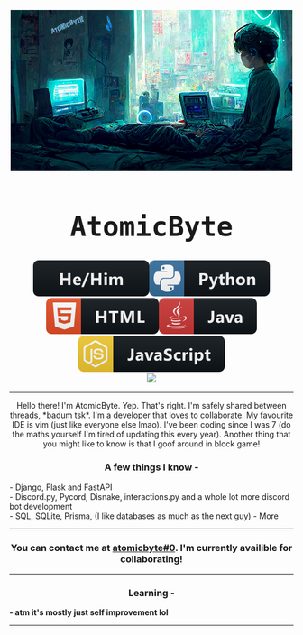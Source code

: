 <p style="font-family:monospace">
<div align="center">
  <img src="https://github.com/Atom1cByte/Atom1cByte/blob/main/assets/Banner.jpg">
  <h1 style="font-family: monospace; font-weight: bold; font-size: 5vw">AtomicByte</h1>
  <img src="https://raw.githubusercontent.com/MikeCodesDotNET/ColoredBadges/master/svg/pronouns/hehim.svg"><img src='https://raw.githubusercontent.com/MikeCodesDotNET/ColoredBadges/master/svg/dev/languages/python.svg'><img src='https://raw.githubusercontent.com/MikeCodesDotNET/ColoredBadges/master/svg/dev/languages/html.svg'><img src='https://raw.githubusercontent.com/MikeCodesDotNET/ColoredBadges/master/svg/dev/languages/java.svg'><img src='https://raw.githubusercontent.com/MikeCodesDotNET/ColoredBadges/master/svg/dev/languages/js.svg'>
	<br/>
	<a href="https://blog.atomicbyte.tk"><img src="https://img.shields.io/badge/Blog-2962FF?style=for-the-badge&logo=hashnode&logoColor=white"/></a>
  <hr/>
  <p>Hello there! I'm AtomicByte. Yep. That's right. I'm safely shared between threads, *badum tsk*. I'm a developer that loves to collaborate. My favourite IDE is vim (just like everyone else lmao). I've been coding since I was 7 (do the maths yourself I'm tired of updating this every year). Another thing that you might like to know is that I goof around in block game!</p>
	<h3>A few things I know - </h3>
	</div>
	- Django, Flask and FastAPI <br/>
	- Discord.py, Pycord, Disnake, interactions.py and a whole lot more discord bot development<br/>
	- SQL, SQLite, Prisma, (I like databases as much as the next guy)
	- More

<hr/>
<div align="center">
	<h3>You can contact me at <a href='https://discord.com/users/704912145443323934'>atomicbyte#0</a>. I'm currently availible for collaborating!</h3>
	<hr/>
	<h3>Learning - </h3>
</div>
<b>
	- atm it's mostly just self improvement lol
</b>
<hr/>

</p>
